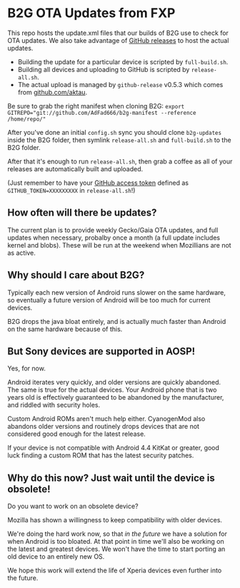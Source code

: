 B2G OTA Updates from FXP
=======================

This repo hosts the update.xml files that our builds of B2G use to check for OTA
updates. We also take advantage of [GitHub releases](https://help.github.com/articles/creating-releases/)
to host the actual updates.

* Building the update for a particular device is scripted by `full-build.sh`.
* Building all devices and uploading to GitHub is scripted by `release-all.sh`.
* The actual upload is managed by `github-release` v0.5.3 which comes from [github.com/aktau](https://github.com/aktau/github-release).

Be sure to grab the right manifest when cloning B2G:
`export GITREPO="git://github.com/AdFad666/b2g-manifest --reference /home/repo/"`

After you've done an initial `config.sh` sync you should clone `b2g-updates` inside
the B2G folder, then symlink `release-all.sh` and `full-build.sh` to the B2G folder. 

After that it's enough to run `release-all.sh`, then grab a coffee as all of your
releases are automatically built and uploaded.

(Just remember to have your [GitHub access token](https://help.github.com/articles/creating-an-access-token-for-command-line-use/)
defined as `GITHUB_TOKEN=XXXXXXXXX` in `release-all.sh`!)

How often will there be updates?
--------------------------------

The current plan is to provide weekly Gecko/Gaia OTA updates, and full updates when
necessary, probalby once a month (a full update includes kernel and blobs).
These will be run at the weekend when Mozillians are not as active.

Why should I care about B2G?
----------------------------

Typically each new version of Android runs slower on the same hardware, so eventually
a future version of Android will be too much for current devices.

B2G drops the java bloat entirely, and is actually much faster than Android on the
same hardware because of this.

But Sony devices are supported in AOSP!
---------------------------------------

Yes, for now.

Android iterates very quickly, and older versions are quickly abandoned. The same
is true for the actual devices. Your Android phone that is two years old is effectively
guaranteed to be abandoned by the manufacturer, and riddled with security holes.

Custom Android ROMs aren't much help either. CyanogenMod also abandons older versions
and routinely drops devices that are not considered good enough for the latest release.

If your device is not compatible with Android 4.4 KitKat or greater, good luck finding
a custom ROM that has the latest security patches.

Why do this now? Just wait until the device is obsolete!
--------------------------------------------------------

Do you want to work on an obsolete device?

Mozilla has shown a willingness to keep compatibility with older devices.

We're doing the hard work now, so that *in the future* we have a solution for when
Android is too bloated. At that point in time we'll also be working on the latest
and greatest devices. We won't have the time to start porting an old device to an
entirely new OS.

We hope this work will extend the life of Xperia devices even further into the future.


